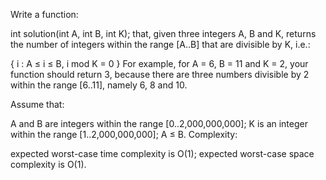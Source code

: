 Write a function:

int solution(int A, int B, int K);
that, given three integers A, B and K, returns the number of integers within the range [A..B] that are divisible by K, i.e.:

{ i : A ≤ i ≤ B, i mod K = 0 }
For example, for A = 6, B = 11 and K = 2, your function should return 3, because there are three numbers divisible by 2 within the range [6..11], namely 6, 8 and 10.

Assume that:

A and B are integers within the range [0..2,000,000,000];
K is an integer within the range [1..2,000,000,000];
A ≤ B.
Complexity:

expected worst-case time complexity is O(1);
expected worst-case space complexity is O(1).
